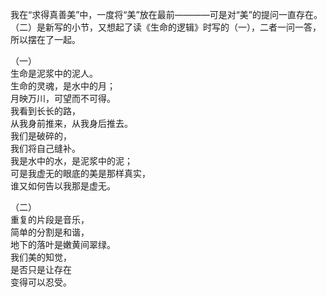 <p class="has-line-data" data-line-start="0" data-line-end="1">我在“求得真善美”中，一度将“美”放在最前————可是对“美”的提问一直存在。（二）是新写的小节，又想起了读《生命的逻辑》时写的（一），二者一问一答，所以摆在了一起。</p>
<p class="has-line-data" data-line-start="2" data-line-end="13">（一）<br>
生命是泥浆中的泥人。<br>
生命的灵魂，是水中的月；<br>
月映万川，可望而不可得。<br>
我看到长长的路，<br>
从我身前推来，从我身后推去。<br>
我们是破碎的，<br>
我们将自己缝补。<br>
我是水中的水，是泥浆中的泥；<br>
可是我虚无的眼底的美是那样真实，<br>
谁又如何告以我那是虚无。</p>
<p class="has-line-data" data-line-start="14" data-line-end="21">（二）<br>
重复的片段是音乐，<br>
简单的分割是和谐，<br>
地下的落叶是嫩黄间翠绿。<br>
我们美的知觉，<br>
是否只是让存在<br>
变得可以忍受。</p>
